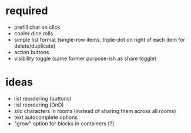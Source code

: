 # required

- prefill chat on click
- cooler dice rolls
- simple list format (single-row items, triple-dot on right of each item for delete/duplicate)
- action buttons
- visibility toggle (same former purpose-ish as share toggle)

# ideas

- list reordering (buttons)
- list reordering (DnD)
- silo characters in rooms (instead of sharing them across all rooms)
- text autocomplete options
- "grow" option for blocks in containers (?)
